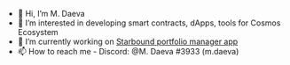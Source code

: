 - 👋 Hi, I’m M. Daeva
- 👀 I’m interested in developing smart contracts, dApps, tools for Cosmos Ecosystem
- 🔭 I’m currently working on [Starbound portfolio manager app](https://github.com/M-Daeva/starbound)
- 📫 How to reach me - Discord: @M. Daeva #3933 (m.daeva)

<!---
M-Daeva/M-Daeva is a ✨ special ✨ repository because its `README.md` (this file) appears on your GitHub profile.
You can click the Preview link to take a look at your changes.
--->
